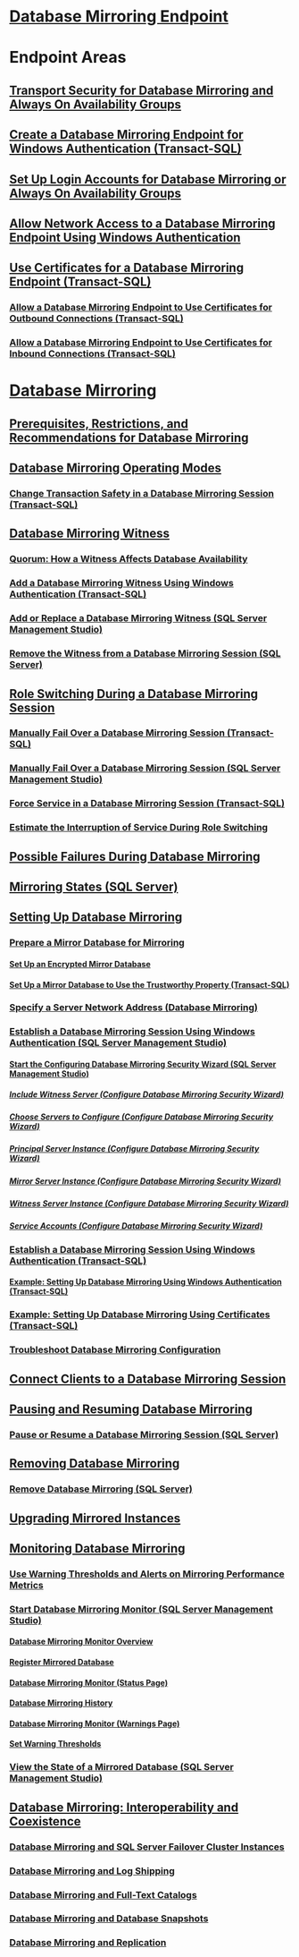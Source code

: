 # [Database Mirroring Endpoint](the-database-mirroring-endpoint-sql-server.md)  

# Endpoint Areas
## [Transport Security for Database Mirroring and Always On Availability Groups](transport-security-database-mirroring-always-on-availability.md)  
## [Create a Database Mirroring Endpoint for Windows Authentication (Transact-SQL)](create-a-database-mirroring-endpoint-for-windows-authentication-transact-sql.md)  
## [Set Up Login Accounts for Database Mirroring or Always On Availability Groups](set-up-login-accounts-database-mirroring-always-on-availability.md)  
## [Allow Network Access to a Database Mirroring Endpoint Using Windows Authentication](database-mirroring-allow-network-access-windows-authentication.md)  
## [Use Certificates for a Database Mirroring Endpoint (Transact-SQL)](use-certificates-for-a-database-mirroring-endpoint-transact-sql.md)  
### [Allow a Database Mirroring Endpoint to Use Certificates for Outbound Connections (Transact-SQL)](database-mirroring-use-certificates-for-outbound-connections.md)  
### [Allow a Database Mirroring Endpoint to Use Certificates for Inbound Connections (Transact-SQL)](database-mirroring-use-certificates-for-inbound-connections.md)  

# [Database Mirroring](database-mirroring-sql-server.md)  
## [Prerequisites, Restrictions, and Recommendations for Database Mirroring](prerequisites-restrictions-and-recommendations-for-database-mirroring.md)  
## [Database Mirroring Operating Modes](database-mirroring-operating-modes.md)  
### [Change Transaction Safety in a Database Mirroring Session (Transact-SQL)](change-transaction-safety-in-a-database-mirroring-session-transact-sql.md)  
## [Database Mirroring Witness](database-mirroring-witness.md)  
### [Quorum: How a Witness Affects Database Availability](quorum-how-a-witness-affects-database-availability-database-mirroring.md)  
### [Add a Database Mirroring Witness Using Windows Authentication (Transact-SQL)](add-a-database-mirroring-witness-using-windows-authentication-transact-sql.md)  
### [Add or Replace a Database Mirroring Witness (SQL Server Management Studio)](add-or-replace-a-database-mirroring-witness-sql-server-management-studio.md)  
### [Remove the Witness from a Database Mirroring Session (SQL Server)](remove-the-witness-from-a-database-mirroring-session-sql-server.md)  
## [Role Switching During a Database Mirroring Session](role-switching-during-a-database-mirroring-session-sql-server.md)  
### [Manually Fail Over a Database Mirroring Session (Transact-SQL)](manually-fail-over-a-database-mirroring-session-transact-sql.md)  
### [Manually Fail Over a Database Mirroring Session (SQL Server Management Studio)](manually-fail-over-a-database-mirroring-session-sql-server-management-studio.md)  
### [Force Service in a Database Mirroring Session (Transact-SQL)](force-service-in-a-database-mirroring-session-transact-sql.md)  
### [Estimate the Interruption of Service During Role Switching](estimate-the-interruption-of-service-during-role-switching-database-mirroring.md)  
## [Possible Failures During Database Mirroring](possible-failures-during-database-mirroring.md)  
## [Mirroring States (SQL Server)](mirroring-states-sql-server.md)  
## [Setting Up Database Mirroring](setting-up-database-mirroring-sql-server.md)  
### [Prepare a Mirror Database for Mirroring](prepare-a-mirror-database-for-mirroring-sql-server.md)  
#### [Set Up an Encrypted Mirror Database](set-up-an-encrypted-mirror-database.md)  
#### [Set Up a Mirror Database to Use the Trustworthy Property (Transact-SQL)](set-up-a-mirror-database-to-use-the-trustworthy-property-transact-sql.md)  
### [Specify a Server Network Address (Database Mirroring)](specify-a-server-network-address-database-mirroring.md)  
### [Establish a Database Mirroring Session Using Windows Authentication (SQL Server Management Studio)](establish-database-mirroring-session-windows-authentication.md)  
#### [Start the Configuring Database Mirroring Security Wizard (SQL Server Management Studio)](start-the-configuring-database-mirroring-security-wizard.md)  
##### [Include Witness Server (Configure Database Mirroring Security Wizard)](include-witness-server-configure-database-mirroring-security-wizard.md)  
##### [Choose Servers to Configure (Configure Database Mirroring Security Wizard)](choose-servers-to-configure-configure-database-mirroring-security-wizard.md)  
##### [Principal Server Instance (Configure Database Mirroring Security Wizard)](principal-server-instance-configure-database-mirroring-security-wizard.md)  
##### [Mirror Server Instance (Configure Database Mirroring Security Wizard)](mirror-server-instance-configure-database-mirroring-security-wizard.md)  
##### [Witness Server Instance (Configure Database Mirroring Security Wizard)](witness-server-instance-configure-database-mirroring-security-wizard.md)  
##### [Service Accounts (Configure Database Mirroring Security Wizard)](service-accounts-configure-database-mirroring-security-wizard.md)  
### [Establish a Database Mirroring Session Using Windows Authentication (Transact-SQL)](database-mirroring-establish-session-windows-authentication.md)  
#### [Example: Setting Up Database Mirroring Using Windows Authentication (Transact-SQL)](example-setting-up-database-mirroring-using-windows-authentication-transact-sql.md)  
### [Example: Setting Up Database Mirroring Using Certificates (Transact-SQL)](example-setting-up-database-mirroring-using-certificates-transact-sql.md)  
### [Troubleshoot Database Mirroring Configuration](troubleshoot-database-mirroring-configuration-sql-server.md)  
## [Connect Clients to a Database Mirroring Session](connect-clients-to-a-database-mirroring-session-sql-server.md)  
## [Pausing and Resuming Database Mirroring](pausing-and-resuming-database-mirroring-sql-server.md)  
### [Pause or Resume a Database Mirroring Session (SQL Server)](pause-or-resume-a-database-mirroring-session-sql-server.md)  
## [Removing Database Mirroring](removing-database-mirroring-sql-server.md)  
### [Remove Database Mirroring (SQL Server)](remove-database-mirroring-sql-server.md)  
## [Upgrading Mirrored Instances](upgrading-mirrored-instances.md)  
## [Monitoring Database Mirroring](monitoring-database-mirroring-sql-server.md)  
### [Use Warning Thresholds and Alerts on Mirroring Performance Metrics](use-warning-thresholds-and-alerts-on-mirroring-performance-metrics-sql-server.md)  
### [Start Database Mirroring Monitor (SQL Server Management Studio)](start-database-mirroring-monitor-sql-server-management-studio.md)  
#### [Database Mirroring Monitor Overview](database-mirroring-monitor-overview.md)  
#### [Register Mirrored Database](register-mirrored-database.md)  
#### [Database Mirroring Monitor (Status Page)](database-mirroring-monitor-status-page.md)  
#### [Database Mirroring History](database-mirroring-history.md)  
#### [Database Mirroring Monitor (Warnings Page)](database-mirroring-monitor-warnings-page.md)  
#### [Set Warning Thresholds](set-warning-thresholds.md)  
### [View the State of a Mirrored Database (SQL Server Management Studio)](view-the-state-of-a-mirrored-database-sql-server-management-studio.md)  
## [Database Mirroring: Interoperability and Coexistence](database-mirroring-interoperability-and-coexistence-sql-server.md)  
### [Database Mirroring and SQL Server Failover Cluster Instances](database-mirroring-and-sql-server-failover-cluster-instances.md)  
### [Database Mirroring and Log Shipping](database-mirroring-and-log-shipping-sql-server.md)  
### [Database Mirroring and Full-Text Catalogs](database-mirroring-and-full-text-catalogs-sql-server.md)  
### [Database Mirroring and Database Snapshots](database-mirroring-and-database-snapshots-sql-server.md)  
### [Database Mirroring and Replication](database-mirroring-and-replication-sql-server.md)  
